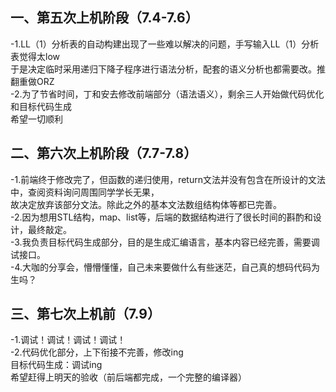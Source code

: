 一、第五次上机阶段（7.4-7.6）  
-
-1.LL（1）分析表的自动构建出现了一些难以解决的问题，手写输入LL（1）分析表觉得太low    
于是决定临时采用递归下降子程序进行语法分析，配套的语义分析也都需要改。推翻重做ORZ  
-2.为了节省时间，丁和安去修改前端部分（语法语义），剩余三人开始做代码优化和目标代码生成  
希望一切顺利
  
二、第六次上机阶段（7.7-7.8）  
-
-1.前端终于修改完了，但函数的递归使用，return文法并没有包含在所设计的文法中，查阅资料询问周围同学学长无果，  
故决定放弃该部分文法。除此之外的基本文法数组结构体等都已完善。  
-2.因为想用STL结构，map、list等，后端的数据结构进行了很长时间的斟酌和设计，最终敲定。  
-3.我负责目标代码生成部分，目的是生成汇编语言，基本内容已经完善，需要调试接口。   
-4.大咖的分享会，懵懵懂懂，自己未来要做什么有些迷茫，自己真的想码代码为生吗？    
  
三、第七次上机前（7.9）
-
-1.调试！调试！调试！调试！    
-2.代码优化部分，上下衔接不完善，修改ing  
     目标代码生成：调试ing  
希望赶得上明天的验收（前后端都完成，一个完整的编译器）
  
